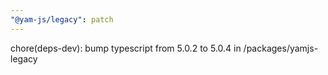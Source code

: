 ```yaml
---
"@yam-js/legacy": patch
---
```


chore(deps-dev): bump typescript from 5.0.2 to 5.0.4 in /packages/yamjs-legacy
